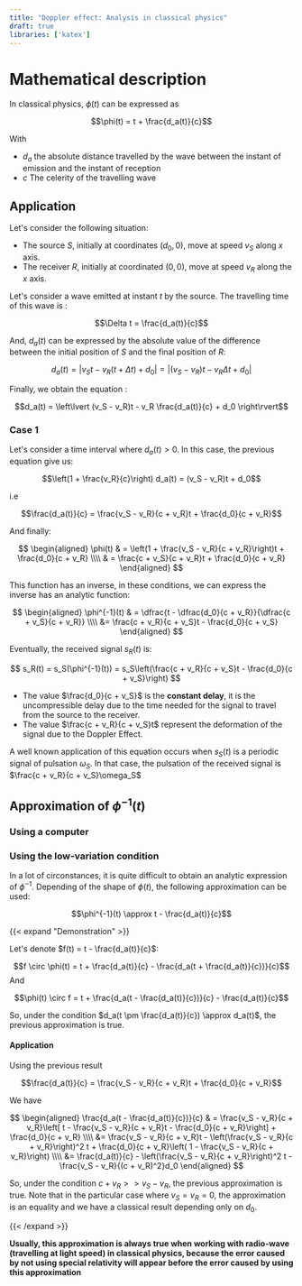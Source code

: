 ```yaml
---
title: "Doppler effect: Analysis in classical physics"
draft: true
libraries: ['katex']
---
```


# Mathematical description

In classical physics, $\phi(t)$ can be expressed as

$$\phi(t) = t + \frac{d_a(t)}{c}$$

With
- $d_a$ the absolute distance travelled by the wave between the instant of emission and the instant of reception
- $c$ The celerity of the travelling wave

## Application

Let's consider the following situation:

- The source $S$, initially at coordinates $(d_0, 0)$, move at speed $v_S$ along $x$ axis.
- The receiver $R$, initially at coordinated $(0, 0)$, move at speed $v_R$ along the $x$ axis.

Let's consider a wave emitted at instant $t$ by the source. The travelling time of this wave is :

$$\Delta t = \frac{d_a(t)}{c}$$

And, $d_a(t)$ can be expressed by the absolute value of the difference between the initial position of $S$ and the final position of $R$:

$$d_a(t) = \lvert v_S t - v_R (t + \Delta t) + d_0 \rvert = \lvert (v_S - v_R)t - v_R \Delta t + d_0 \rvert$$

Finally, we obtain the equation :

$$d_a(t) = \left\lvert (v_S - v_R)t - v_R \frac{d_a(t)}{c} + d_0 \right\rvert$$

### Case 1

Let's consider a time interval where $d_a(t) > 0$. In this case, the previous equation give us:

$$\left(1 + \frac{v_R}{c}\right) d_a(t) = (v_S - v_R)t + d_0$$

i.e

$$\frac{d_a(t)}{c} = \frac{v_S - v_R}{c + v_R}t + \frac{d_0}{c + v_R}$$

And finally:

$$
\begin{aligned}
\phi(t) & = \left(1 + \frac{v_S - v_R}{c + v_R}\right)t + \frac{d_0}{c + v_R} \\\\
& = \frac{c + v_S}{c + v_R}t + \frac{d_0}{c + v_R}
\end{aligned}
$$

This function has an inverse, in these conditions, we can express the inverse has an analytic function:

$$
\begin{aligned}
\phi^{-1}(t) & = \dfrac{t - \dfrac{d_0}{c + v_R}}{\dfrac{c + v_S}{c + v_R}} \\\\
&= \frac{c + v_R}{c + v_S}t - \frac{d_0}{c + v_S}
\end{aligned}
$$

Eventually, the received signal $s_R(t)$ is:

$$
s_R(t) = s_S(\phi^{-1}(t)) = s_S\left(\frac{c + v_R}{c + v_S}t - \frac{d_0}{c + v_S}\right)
$$

- The value $\frac{d_0}{c + v_S}$ is the **constant delay**, it is the uncompressible delay due to the time needed for the signal to travel from the source to the receiver.
- The value $\frac{c + v_R}{c + v_S}t$ represent the deformation of the signal due to the Doppler Effect.

A well known application of this equation occurs when $s_S(t)$ is a periodic signal of pulsation $\omega_S$. In that case, the pulsation of the received signal is $\frac{c + v_R}{c + v_S}\omega_S$


## Approximation of $\phi^{-1}(t)$

### Using a computer

### Using the low-variation condition

In a lot of circonstances, it is quite difficult to obtain an analytic expression of $\phi^{-1}$. Depending of the shape of $\phi(t)$, the following approximation can be used:

$$\phi^{-1}(t) \approx t - \frac{d_a(t)}{c}$$

{{< expand "Demonstration" >}}

Let's denote $f(t) = t - \frac{d_a(t)}{c}$:

$$f \circ \phi(t) = t + \frac{d_a(t)}{c} - \frac{d_a(t + \frac{d_a(t)}{c})}{c}$$
And

$$\phi(t) \circ f = t + \frac{d_a(t - \frac{d_a(t)}{c})}{c} - \frac{d_a(t)}{c}$$

So, under the condition $d_a(t \pm \frac{d_a(t)}{c}) \approx d_a(t)$, the previous approximation is true.

#### Application 

Using the previous result 

$$\frac{d_a(t)}{c} = \frac{v_S - v_R}{c + v_R}t + \frac{d_0}{c + v_R}$$

We have

$$
\begin{aligned}
\frac{d_a(t - \frac{d_a(t)}{c})}{c} & = \frac{v_S - v_R}{c + v_R}\left[ t - \frac{v_S - v_R}{c + v_R}t - \frac{d_0}{c + v_R}\right] + \frac{d_0}{c + v_R} \\\\
&= \frac{v_S - v_R}{c + v_R}t - \left(\frac{v_S - v_R}{c + v_R}\right)^2 t + \frac{d_0}{c + v_R}\left( 1 - \frac{v_S - v_R}{c + v_R}\right) \\\\
&= \frac{d_a(t)}{c} -  \left(\frac{v_S - v_R}{c + v_R}\right)^2 t - \frac{v_S - v_R}{(c + v_R)^2}d_0
\end{aligned}
$$

So, under the condition $c+v_R >> v_S - v_R$, the previous approximation is true. Note that in the particular case where $v_S = v_R = 0$, the approximation is an equality and we have a classical result depending only on $d_0$.

{{< /expand >}}

**Usually, this approximation is always true when working with radio-wave (travelling at light speed) in classical physics, because the error caused by not using special relativity will appear before the error caused by using this approximation**